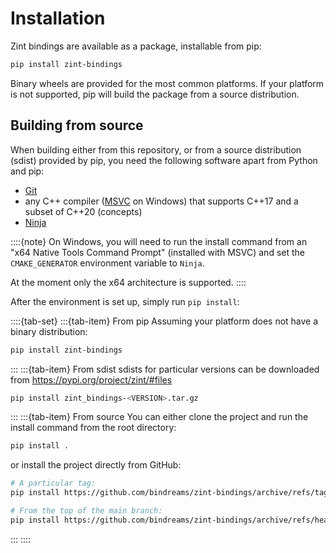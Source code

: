 # Installation
Zint bindings are available as a package, installable from pip:
```sh
pip install zint-bindings
```

Binary wheels are provided for the most common platforms. If your platform is not supported, pip will build the package from a source distribution.

## Building from source
When building either from this repository, or from a source distribution (sdist) provided by pip, you need the following software apart from Python and pip:
- [Git](https://git-scm.com/)
- any C++ compiler ([MSVC](https://visualstudio.microsoft.com/downloads/#build-tools-for-visual-studio-2022) on Windows) that supports C++17 and a subset of C++20 (concepts)
- [Ninja](https://ninja-build.org/)

::::{note}
On Windows, you will need to run the install command from an "x64 Native Tools Command Prompt" (installed with MSVC) and set the `CMAKE_GENERATOR` environment variable to `Ninja`.

At the moment only the x64 architecture is supported.
::::

After the environment is set up, simply run `pip install`:

::::{tab-set}
:::{tab-item} From pip
Assuming your platform does not have a binary distribution:
```sh
pip install zint-bindings
```
:::
:::{tab-item} From sdist
sdists for particular versions can be downloaded from <https://pypi.org/project/zint/#files>
```sh
pip install zint_bindings-<VERSION>.tar.gz
```
:::
:::{tab-item} From source
You can either clone the project and run the install command from the root directory:
```sh
pip install .
```
or install the project directly from GitHub:
```sh
# A particular tag:
pip install https://github.com/bindreams/zint-bindings/archive/refs/tags/v1.1.0.zip

# From the top of the main branch:
pip install https://github.com/bindreams/zint-bindings/archive/refs/heads/main.zip
```
:::
::::
